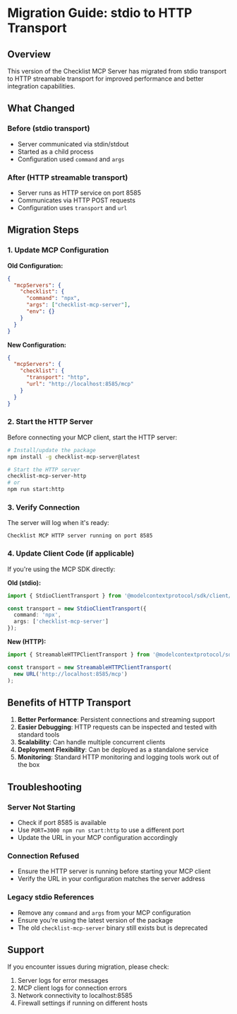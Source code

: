 # Migration Guide: stdio to HTTP Transport

## Overview

This version of the Checklist MCP Server has migrated from stdio transport to HTTP streamable transport for improved performance and better integration capabilities.

## What Changed

### Before (stdio transport)
- Server communicated via stdin/stdout
- Started as a child process
- Configuration used `command` and `args`

### After (HTTP streamable transport)
- Server runs as HTTP service on port 8585
- Communicates via HTTP POST requests
- Configuration uses `transport` and `url`

## Migration Steps

### 1. Update MCP Configuration

**Old Configuration:**
```json
{
  "mcpServers": {
    "checklist": {
      "command": "npx",
      "args": ["checklist-mcp-server"],
      "env": {}
    }
  }
}
```

**New Configuration:**
```json
{
  "mcpServers": {
    "checklist": {
      "transport": "http",
      "url": "http://localhost:8585/mcp"
    }
  }
}
```

### 2. Start the HTTP Server

Before connecting your MCP client, start the HTTP server:

```bash
# Install/update the package
npm install -g checklist-mcp-server@latest

# Start the HTTP server
checklist-mcp-server-http
# or
npm run start:http
```

### 3. Verify Connection

The server will log when it's ready:
```
Checklist MCP HTTP server running on port 8585
```

### 4. Update Client Code (if applicable)

If you're using the MCP SDK directly:

**Old (stdio):**
```typescript
import { StdioClientTransport } from '@modelcontextprotocol/sdk/client/stdio.js';

const transport = new StdioClientTransport({
  command: 'npx',
  args: ['checklist-mcp-server']
});
```

**New (HTTP):**
```typescript
import { StreamableHTTPClientTransport } from '@modelcontextprotocol/sdk/client/streamableHttp.js';

const transport = new StreamableHTTPClientTransport(
  new URL('http://localhost:8585/mcp')
);
```

## Benefits of HTTP Transport

1. **Better Performance**: Persistent connections and streaming support
2. **Easier Debugging**: HTTP requests can be inspected and tested with standard tools
3. **Scalability**: Can handle multiple concurrent clients
4. **Deployment Flexibility**: Can be deployed as a standalone service
5. **Monitoring**: Standard HTTP monitoring and logging tools work out of the box

## Troubleshooting

### Server Not Starting
- Check if port 8585 is available
- Use `PORT=3000 npm run start:http` to use a different port
- Update the URL in your MCP configuration accordingly

### Connection Refused
- Ensure the HTTP server is running before starting your MCP client
- Verify the URL in your configuration matches the server address

### Legacy stdio References
- Remove any `command` and `args` from your MCP configuration
- Ensure you're using the latest version of the package
- The old `checklist-mcp-server` binary still exists but is deprecated

## Support

If you encounter issues during migration, please check:
1. Server logs for error messages
2. MCP client logs for connection errors
3. Network connectivity to localhost:8585
4. Firewall settings if running on different hosts